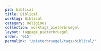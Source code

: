 ```yaml
---
pid: biblical
title: Biblical
worktag: Biblical
category: Religious
collection: worktags_pieterbruegel
layout: tagpage_pieterbruegel
order: '015'
permalink: "/pieterbruegel/tags/biblical/"
---
```

